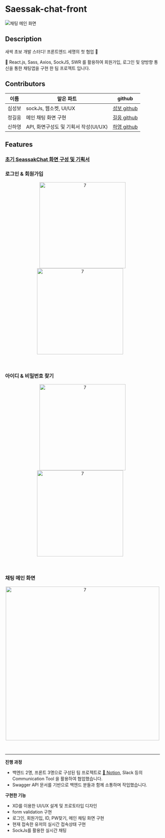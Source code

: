 # Saessak-chat-front
![채팅 메인 화면](https://user-images.githubusercontent.com/70371342/213625164-78c5cb29-c858-46a4-97a3-b4ad11af37fb.png)

## Description
새싹 초보 개발 스터디! 프론트엔드 세명의 첫 협업 🤗

💬 React.js, Sass, Axios, SockJS, SWR 를 활용하여 회원가입, 로그인 및 양방향 통신을 통한 채팅앱을 구현 한 팀 프로젝트 입니다.

## Contributors
|이름|맡은 파트|github|
|---|---|---|
|심성보|sockJs, 웹소켓, UI/UX |[성보 github](https://github.com/Shim-sim)|
|정길웅|메인 채팅 화면 구현  |[길웅 github](https://github.com/DoggySummer)|
|신하영|API, 화면구성도 및 기획서 작성(UI/UX) |[하영 github](https://github.com/Hayeong8957)|

## Features
### [초기 SeassakChat 화면 구성 및 기획서](https://steep-agreement-07d.notion.site/SeassakChat-dc9c53d11dfd4118a36e4871baa41064)

### 로그인 & 회원가입

<p align="center">
  <img width="280" alt="7" src="https://user-images.githubusercontent.com/90492088/213951213-663428eb-e6bb-4285-93cc-3adfff5df9b3.gif">
  <img width="280" alt="7" src="https://user-images.githubusercontent.com/90492088/213951203-e6883acf-9ad1-496c-a45d-343576987460.gif">
  &nbsp;&nbsp;&nbsp;
</p>
<br/>

### 아이디 & 비밀번호 찾기

<p align="center">
  <img width="280" alt="7" src="https://user-images.githubusercontent.com/90492088/213951261-418f8873-aa82-49b3-abac-de6d36780222.gif">
  <img width="280" alt="7" src="https://user-images.githubusercontent.com/90492088/213951286-9b8d9854-a4dd-427d-ada4-3a82e633cd1a.gif">
  &nbsp;&nbsp;&nbsp;
</p>
<br/>


### 채팅 메인 화면

<p align="center">
  <img width="500" alt="7" src="https://user-images.githubusercontent.com/90492088/213950861-a0c3987e-9954-4760-b5a6-b8c67ae623e3.gif">
</p>
<br/>

---
**진행 과정** 

- 백엔드 2명, 프론트 3명으로 구성된 팀 프로젝트로 [🔗 Notion,](https://www.notion.so/dc9c53d11dfd4118a36e4871baa41064) Slack 등의 Communication Tool 을 활용하여 협업했습니다.
- Swagger API 문서를 기반으로 백엔드 분들과 함께 소통하며 작업했습니다.

**구현한 기능** 

- XD를 이용한 UI/UX 설계 및 프로토타입 디자인
- form validation 구현
- 로그인, 회원가입, ID, PW찾기, 메인 채팅 화면 구현
- 현재 접속한 유저의 실시간 접속상태 구현
- SockJs를 활용한 실시간 채팅
